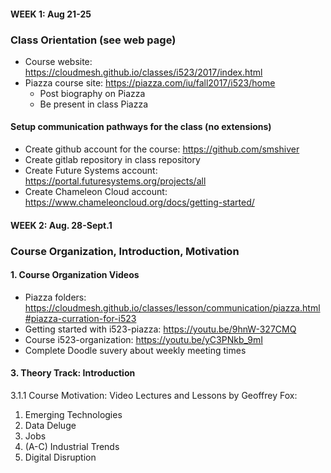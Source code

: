 #### WEEK 1: Aug 21-25
### Class Orientation (see web page)
* Course website: https://cloudmesh.github.io/classes/i523/2017/index.html 
* Piazza course site: https://piazza.com/iu/fall2017/i523/home 
  * Post biography on Piazza
  * Be present in class Piazza

#### Setup communication pathways for the class (no extensions)
*  Create github account for the course: https://github.com/smshiver
  * Create gitlab repository in class repository 
* Create Future Systems account: https://portal.futuresystems.org/projects/all
* Create Chameleon Cloud account: https://www.chameleoncloud.org/docs/getting-started/

#### WEEK 2: Aug. 28-Sept.1 
### Course Organization, Introduction, Motivation
#### 1. Course Organization Videos
* Piazza folders: https://cloudmesh.github.io/classes/lesson/communication/piazza.html#piazza-curration-for-i523 
* Getting started with i523-piazza: https://youtu.be/9hnW-327CMQ 
*	Course i523-organization: https://youtu.be/yC3PNkb_9mI  
* Complete Doodle suvery about weekly meeting times

#### 3. Theory Track: Introduction 
3.1.1 Course Motivation: Video Lectures and Lessons by Geoffrey Fox:
 1. Emerging Technologies
 2. Data Deluge
 3. Jobs
 4. (A-C) Industrial Trends
 5. Digital Disruption




